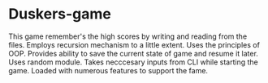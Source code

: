 # Duskers-game
This game remember's the high scores by writing and reading from the files. Employs recursion mechanism to a little extent. Uses the principles of OOP. Provides ability to 
save the current state of game and resume it later. Uses random module. Takes necccesary inputs from CLI while starting the game. Loaded with numerous features to support the fame.
